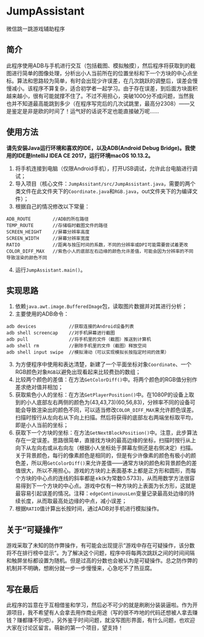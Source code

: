 # JumpAssistant
微信跳一跳游戏辅助程序
 
## 简介
 
此程序使用ADB与手机进行交互（包括截图、模拟触摸），然后程序将获取到的截图进行简单的图像处理，分析出小人当前所在的位置坐标和下一个方块的中心点坐标。算法和思路较为简单，有时会出现少许误差，在几次跳跃的调整后，误差会慢慢减小。该程序不算复杂，适合初学者一起学习。由于存在误差，到后面方块面积越来越小，很有可能就撑不住了。不过不用担心，突破1000分不成问题，当然我也并不知道最高能跳到多少（在程序写完后的几次试跳里，最高分2308）——又是鉴定是非是欧的时间了！运气好的话说不定也能直接破万呢……
 
## 使用方法
 
**请先安装Java运行环境和喜欢的IDE，以及ADB(Android Debug Bridge)。我使用的IDE是IntelliJ IDEA CE 2017，运行环境macOS 10.13.2。**
1. 将手机连接到电脑（仅限Android手机），打开USB调试，允许此台电脑进行调试；
2. 导入项目（核心文件：```JumpAssitant/src/JumpAssistant.java```，需要的两个类文件在此文件夹下的```Coordinate.java```和```RGB.java```，out文件夹下的为编译文件）；
3. 根据自己的情况修改以下常量：
```
ADB_ROUTE        //ADB的所在路径
TEMP_ROUTE       //存储临时截图文件的路径
SCREEN_HEIGHT    //屏幕分辨率高度
SCREEN_WIDTH     //屏幕分辨率宽度
RATIO            //距离与按压时间的系数，不同的分辨率或DPI可能需要尝试着更改
COLOR_DIFF_MAX   //紫色小人的底部左右边缘的颜色允许差值，可能会因为分辨率的不同导致渲染的颜色不同
```
4. 运行```JumpAssistant.main()```。
 
## 实现思路
 
1. 依赖```java.awt.image.BufferedImage```包，读取图片数据并对其进行分析；
2. 主要使用的ADB命令：
```
adb devices            //获取连接的Android设备列表
adb shell screencap    //对手机屏幕进行截图
adb pull               //将手机里的文件（截图）推送到计算机
adb shell rm           //删除手机里的文件（截图）释放空间
adb shell input swipe  //模拟滑动（可以实现模拟长按指定时间的效果）
```
3. 为方便程序中使用和表达清楚，新建了一个平面坐标对象```Coordinate```、一个RGB颜色对象```RGB```以避免出现看起来比较费劲的数组；
4. 比较两个颜色的差值：在方法```GetColorDiff()```中。将两个颜色的RGB值分别作差求绝对值并相加；
5. 获取紫色小人的坐标：在方法```GetPlayerPosition()```中。在1080P的设备上取到的小人底部左右两侧的颜色为(43,43,73)(60,56,83)，分辨率不同的设备可能会导致渲染出的颜色不同，可以适当修改```COLOR_DIFF_MAX```来允许颜色误差。扫描时按行从左向右从下向上扫描。然后将获得的底部左右两端坐标取平均，即是小人当前的坐标；
6. 获取下一个方块的坐标：在方法```GetNextBlockPosition()```中。注意，此步算法存在一定误差。思路很简单，直接找方块的最高边缘的坐标，扫描时按行从上向下从左向右或从右向左（根据小人坐标处于屏幕左侧还是右侧决定）扫描。关于背景颜色，每行的像素颜色是相同的，但是有少许像素的颜色有极小的颜色差，所以用```GetColorDiff()```来允许差值——通常方块的颜色和背景颜色的差值很大，所以不用担心。游戏的方块的上表面基本上都是正方形和圆形，而每个方块的中心点的连线的斜率都是±k(k为常数0.5733)，从而用数学方法很容易得到下一个方块的中心点。游戏中仅有一种方块的上表面为长方形，这就是最容易引起误差的情况。注释：```edgeContinuousLen```变量记录最高处边缘的持续长度，从而取最高处边缘的中点，减小误差；
7. 根据```RATIO```值计算出长按时间，通过ADB对手机进行模拟操作。

## 关于“可疑操作”

游戏采取了未知的防作弊操作，有可能会出现提示“游戏中存在可疑操作，该分数将不在排行榜中显示”。为了解决这个问题，程序中将每两次跳跃之间的时间间隔和触屏坐标都设置为随机。但是过高的分数也会被认为是可疑操作。总之防作弊的机制并不明确，想刷分就一步一步慢慢来，心急吃不了热豆腐。


## 写在最后

此程序的旨意在于互相借鉴和学习，然后必不可少的就是刷刷分装装逼啦。作为开源项目，我不希望有人会拿去用作商业用途（写的很不咋地的代码还想被人拿去赚钱？赚都赚不到吧）。另外鉴于时间问题，就没写图形界面，有什么问题，也欢迎大家在讨论区留言。萌新的第一个项目，望支持！

